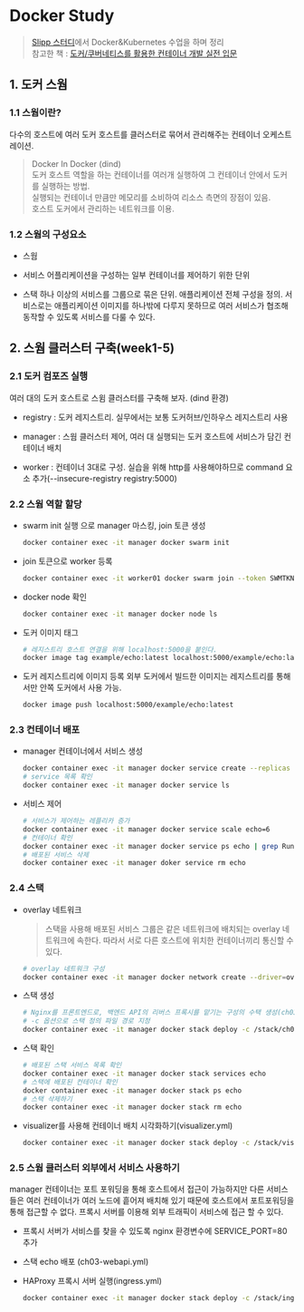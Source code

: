 # Docker Study

>[Slipp 스터디](https://www.slipp.net/wiki/pages/viewpage.action?pageId=41582977)에서 Docker&Kubernetes 수업을 하며 정리  
참고한 책 : [도커/쿠버네티스를 활용한 컨테이너 개발 실전 입문](http://aladin.co.kr/shop/wproduct.aspx?ItemId=186771560)

## 1. 도커 스웜

### 1.1 스웜이란?

다수의 호스트에 여러 도커 호스트를 클러스터로 묶어서 관리해주는 컨테이너 오케스트레이션.

>Docker In Docker (dind)  
도커 호스트 역할을 하는 컨테이너를 여러개 실행하여 그 컨테이너 안에서 도커를 실행하는 방법.  
실행되는 컨테이너 만큼만 메모리를 소비하여 리소스 측면의 장점이 있음.  
호스트 도커에서 관리하는 네트워크를 이용.

### 1.2 스웜의 구성요소

* 스웜

* 서비스 
 어플리케이션을 구성하는 일부 컨테이너를 제어하기 위한 단위

* 스택
하나 이상의 서비스를 그룹으로 묶은 단위. 애플리케이션 전체 구성을 정의. 
서비스로는 애플리케이션 이미지를 하나밖에 다루지 못하므로 여러 서비스가 협조해 동작할 수 있도록 서비스를 다룰 수 있다.

## 2. 스웜 클러스터 구축(week1-5)

### 2.1 도커 컴포즈 실행

여러 대의 도커 호스트로 스윔 클러스터를 구축해 보자. (dind 환경) 
* registry : 도커 레지스트리. 실무에서는 보통 도커허브/인하우스 레지스트리 사용

* manager : 스웜 클러스터 제어, 여러 대 실행되는 도커 호스트에 서비스가 담긴 컨테이너 배치

* worker : 컨테이너 3대로 구성. 실습을 위해 http를 사용해야하므로 command 요소 추가(--insecure-registry registry:5000)

### 2.2 스웜 역할 할당

* swarm init 실행 으로 manager 마스킹, join 토큰 생성

    ```sh
    docker container exec -it manager docker swarm init
    ```

* join 토큰으로 worker 등록

    ```sh
    docker container exec -it worker01 docker swarm join --token SWMTKN-1-5yfv2puvtlgv0p0vpv9pazkmglvgexgmm7pxxx4va2csalvj4y-322qhy2qm893jrf0mxtrct9bf 172.19.0.3:2377
    ```

* docker node 확인

    ```sh
    docker container exec -it manager docker node ls
    ```

* 도커 이미지 태그

    ```sh
    # 레지스트리 호스트 연결을 위해 localhost:5000을 붙인다. 
    docker image tag example/echo:latest localhost:5000/example/echo:latest
    ```

* 도커 레지스트리에 이미지 등록
    외부 도커에서 빌드한 이미지는 레지스트리를 통해서만 안쪽 도커에서 사용 가능.

    ```sh
    docker image push localhost:5000/example/echo:latest
    ```

### 2.3 컨테이너 배포

* manager 컨테이너에서 서비스 생성

    ```sh
    docker container exec -it manager docker service create --replicas 1 --publish 8000:8080 --name echo registry:5000/example/echo:latest
    # service 목록 확인
    docker container exec -it manager docker service ls
    ```

* 서비스 제어

    ```sh
    # 서비스가 제어하는 레플리카 증가
    docker container exec -it manager docker service scale echo=6
    # 컨테이너 확인
    docker container exec -it manager docker service ps echo | grep Runnin
    # 배포된 서비스 삭제
    docker container exec -it manager doker service rm echo
    ```

### 2.4 스택
* overlay 네트워크

    > 스택을 사용해 배포된 서비스 그룹은 같은 네트워크에 배치되는 overlay 네트워크에 속한다. 따라서 서로 다른 호스트에 위치한 컨테이너끼리 통신할 수 있다.

    ```sh
    # overlay 네트워크 구성
    docker container exec -it manager docker network create --driver=overlay --attachable ch03
    ```

* 스택 생성

    ``` sh
    # Nginx를 프론트엔드로, 백엔드 API의 리버스 프록시를 맡기는 구성의 수택 생성(ch03-webapi.yml)
    # -c 옵션으로 스택 정의 파일 경로 지정
    docker container exec -it manager docker stack deploy -c /stack/ch03-webapi.yml echo
    ```

* 스택 확인

    ```sh
    # 배포된 스택 서비스 목록 확인
    docker container exec -it manager docker stack services echo
    # 스택에 배포된 컨테이너 확인
    docker container exec -it manager docker stack ps echo
    # 스택 삭제하기
    docker container exec -it manager docker stack rm echo
    ```

* visualizer를 사용해 컨테이너 배치 시각화하기(visualizer.yml)
    
    ```sh
    docker container exec -it manager docker stack deploy -c /stack/visualizer.yml visualizer
    ```

### 2.5 스웜 클러스터 외부에서 서비스 사용하기

manager 컨테이너는 포트 포워딩을 통해 호스트에서 접근이 가능하지만 다른 서비스 들은 여러 컨테이너가 여러 노드에 흩어져 배치해 있기 때문에 호스트에서 포트포워딩을 통해 접근할 수 없다.
프록시 서버를 이용해 외부 트래픽이 서비스에 접근 할 수 있다.

* 프록시 서버가 서비스를 찾을 수 있도록 nginx 환경변수에 SERVICE_PORT=80 추가

* 스택 echo 배포 (ch03-webapi.yml)

* HAProxy 프록시 서버 실행(ingress.yml)

    ```sh
    docker container exec -it manager docker stack deploy -c /stack/ingress.yml ingress
    ```
